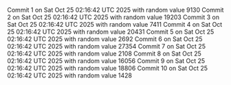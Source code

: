 Commit 1 on Sat Oct 25 02:16:42 UTC 2025 with random value 9130
Commit 2 on Sat Oct 25 02:16:42 UTC 2025 with random value 19203
Commit 3 on Sat Oct 25 02:16:42 UTC 2025 with random value 7411
Commit 4 on Sat Oct 25 02:16:42 UTC 2025 with random value 20431
Commit 5 on Sat Oct 25 02:16:42 UTC 2025 with random value 2692
Commit 6 on Sat Oct 25 02:16:42 UTC 2025 with random value 27354
Commit 7 on Sat Oct 25 02:16:42 UTC 2025 with random value 2108
Commit 8 on Sat Oct 25 02:16:42 UTC 2025 with random value 16056
Commit 9 on Sat Oct 25 02:16:42 UTC 2025 with random value 18806
Commit 10 on Sat Oct 25 02:16:42 UTC 2025 with random value 1428
